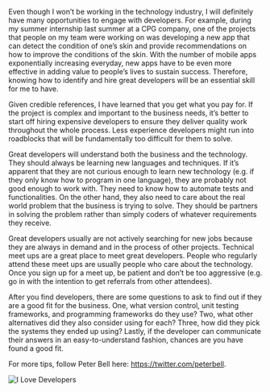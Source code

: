 Even though I won’t be working in the technology industry, I will definitely have many opportunities to engage with developers. For example, during my summer internship last summer at a CPG company, one of the projects that people on my team were working on was developing a new app that can detect the condition of one’s skin and provide recommendations on how to improve the conditions of the skin. With the number of mobile apps exponentially increasing everyday, new apps have to be even more effective in adding value to people’s lives to sustain success. Therefore, knowing how to identify and hire great developers will be an essential skill for me to have. 

Given credible references, I have learned that you get what you pay for. If the project is complex and important to the business needs, it’s better to start off hiring expensive developers to ensure they deliver quality work throughout the whole process. Less experience developers might run into roadblocks that will be fundamentally too difficult for them to solve. 

Great developers will understand both the business and the technology. They should always be learning new languages and techniques. If it’s apparent that they are not curious enough to learn new technology (e.g. if they only know how to program in one language), they are probably not good enough to work with. They need to know how to automate tests and functionalities. On the other hand, they also need to care about the real world problem that the business is trying to solve. They should be partners in solving the problem rather than simply coders of whatever requirements they receive.

Great developers usually are not actively searching for new jobs because they are always in demand and in the process of other projects. Technical meet ups are a great place to meet great developers. People who regularly attend these meet ups are usually people who care about the technology. Once you sign up for a meet up, be patient and don’t be too aggressive (e.g. go in with the intention to get referrals from other attendees).

After you find developers, there are some questions to ask to find out if they are a good fit for the business. One, what version control, unit testing frameworks, and programming frameworks do they use? Two, what other alternatives did they also consider using for each? Three, how did they pick the systems they ended up using? Lastly, if the developer can communicate their answers in an easy-to-understand fashion, chances are you have found a good fit.

For more tips, follow Peter Bell here: https://twitter.com/peterbell.

![I Love Developers](http://www.blackberrycool.com/wp-content/uploads/2012/09/love-developers-mug.jpg)
